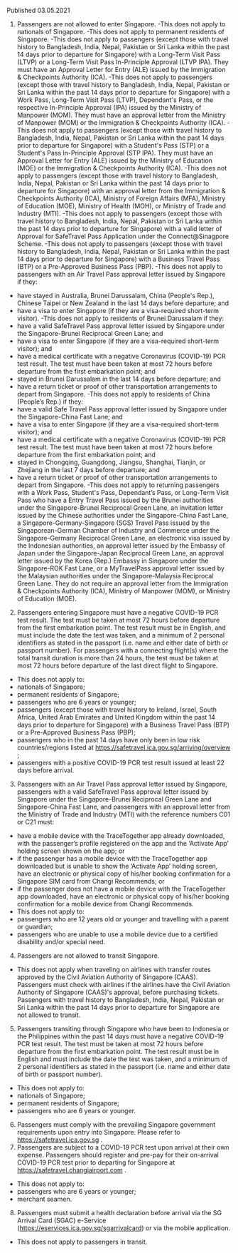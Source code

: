 Published 03.05.2021
1. Passengers are not allowed to enter Singapore.
-This does not apply to nationals of Singapore.
-This does not apply to permanent residents of Singapore.
-This does not apply to passengers (except those with travel history to Bangladesh, India, Nepal, Pakistan or Sri Lanka within the past 14 days prior to departure for Singapore) with a Long-Term Visit Pass (LTVP) or a Long-Term Visit Pass In-Principle Approval (LTVP IPA). They must have an Approval Letter for Entry (ALE) issued by the Immigration & Checkpoints Authority (ICA).
-This does not apply to passengers (except those with travel history to Bangladesh, India, Nepal, Pakistan or Sri Lanka within the past 14 days prior to departure for Singapore) with a Work Pass, Long-Term Visit Pass (LTVP), Dependant's Pass, or the respective In-Principle Approval (IPA) issued by the Ministry of Manpower (MOM). They must have an approval letter from the Ministry of Manpower (MOM) or the Immigration & Checkpoints Authority (ICA).
-This does not apply to passengers (except those with travel history to Bangladesh, India, Nepal, Pakistan or Sri Lanka within the past 14 days prior to departure for Singapore) with a Student's Pass (STP) or a Student's Pass In-Principle Approval (STP IPA). They must have an Approval Letter for Entry (ALE) issued by the Ministry of Education (MOE) or the Immigration & Checkpoints Authority (ICA).
-This does not apply to passengers (except those with travel history to Bangladesh, India, Nepal, Pakistan or Sri Lanka within the past 14 days prior to departure for Singapore) with an approval letter from the Immigration & Checkpoints Authority (ICA), Ministry of Foreign Affairs (MFA), Ministry of Education (MOE), Ministry of Health (MOH), or Ministry of Trade and Industry (MTI).
-This does not apply to passengers (except those with travel history to Bangladesh, India, Nepal, Pakistan or Sri Lanka within the past 14 days prior to departure for Singapore) with a valid letter of Approval for SafeTravel Pass Application under the Connect@Sinagpore Scheme.
-This does not apply to passengers (except those with travel history to Bangladesh, India, Nepal, Pakistan or Sri Lanka within the past 14 days prior to departure for Singapore) with a Business Travel Pass (BTP) or a Pre-Approved Business Pass (PBP).
-This does not apply to passengers with an Air Travel Pass approval letter issued by Singapore if they:
- have stayed in Australia, Brunei Darussalam, China (People's Rep.), Chinese Taipei or New Zealand in the last 14 days before departure; and
- have a visa to enter Singapore (if they are a visa-required short-term visitor).
-This does not apply to residents of Brunei Darussalam if they:
- have a valid SafeTravel Pass approval letter issued by Singapore under the Singapore-Brunei Reciprocal Green Lane; and
- have a visa to enter Singapore (if they are a visa-required short-term visitor); and
- have a medical certificate with a negative Coronavirus (COVID-19) PCR test result. The test must have been taken at most 72 hours before departure from the first embarkation point; and
- stayed in Brunei Darussalam in the last 14 days before departure; and
- have a return ticket or proof of other transportation arrangements to depart from Singapore.
-This does not apply to residents of China (People’s Rep.) if they:
- have a valid Safe Travel Pass approval letter issued by Singapore under the Singapore-China Fast Lane; and
- have a visa to enter Singapore (if they are a visa-required short-term visitor); and
- have a medical certificate with a negative Coronavirus (COVID-19) PCR test result. The test must have been taken at most 72 hours before departure from the first embarkation point; and
- stayed in Chongqing, Guangdong, Jiangsu, Shanghai, Tianjin, or Zhejiang in the last 7 days before departure; and
- have a return ticket or proof of other transportation arrangements to depart from Singapore.
-This does not apply to returning passengers with a Work Pass, Student's Pass, Dependant’s Pass, or Long-Term Visit Pass who have a Entry Travel Pass issued by the Brunei authorities under the Singapore-Brunei Reciprocal Green Lane, an invitation letter issued by the Chinese authorities under the Singapore-China Fast Lane, a Singapore-Germany-Singapore (SGS) Travel Pass issued by the Singaporean-German Chamber of Industry and Commerce under the Singapore-Germany Reciprocal Green Lane, an electronic visa issued by the Indonesian authorities, an approval letter issued by the Embassy of Japan under the Singapore-Japan Reciprocal Green Lane, an approval letter issued by the Korea (Rep.) Embassy in Singapore under the Singapore-ROK Fast Lane, or a MyTravelPass approval letter issued by the Malaysian authorities under the Singapore-Malaysia Reciprocal Green Lane. They do not require an approval letter from the Immigration & Checkpoints Authority (ICA), Ministry of Manpower (MOM), or Ministry of Education (MOE).
2. Passengers entering Singapore must have a negative COVID-19 PCR test result. The test must be taken at most 72 hours before departure from the first embarkation point. The test result must be in English, and must include the date the test was taken, and a minimum of 2 personal identifiers as stated in the passport (i.e. name and either date of birth or passport number). For passengers with a connecting flight(s) where the total transit duration is more than 24 hours, the test must be taken at most 72 hours before departure of the last direct flight to Singapore.
- This does not apply to:
- nationals of Singapore;
- permanent residents of Singapore;
- passengers who are 6 years or younger;
- passengers (except those with travel history to Ireland, Israel, South Africa, United Arab Emirates and United Kingdom within the past 14 days prior to departure for Singapore) with a Business Travel Pass (BTP) or a Pre-Approved Business Pass (PBP);
- passengers who in the past 14 days have only been in low risk countries/regions listed at <a href="https://safetravel.ica.gov.sg/arriving/overview">https://safetravel.ica.gov.sg/arriving/overview</a> ;
- passengers with a positive COVID-19 PCR test result issued at least 22 days before arrival.
3. Passengers with an Air Travel Pass approval letter issued by Singapore, passengers with a valid SafeTravel Pass approval letter issued by Singapore under the Singapore-Brunei Reciprocal Green Lane and Singapore-China Fast Lane, and passengers with an approval letter from the Ministry of Trade and Industry (MTI) with the reference numbers C01 or C21 must: 
- have a mobile device with the TraceTogether app already downloaded, with the passenger’s profile registered on the app and the ‘Activate App’ holding screen shown on the app; or
- if the passenger has a mobile device with the TraceTogether app downloaded but is unable to show the ‘Activate App’ holding screen, have an electronic or physical copy of his/her booking confirmation for a Singapore SIM card from Changi Recommends; or
- if the passenger does not have a mobile device with the TraceTogether app downloaded, have an electronic or physical copy of his/her booking confirmation for a mobile device from Changi Recommends.
- This does not apply to: 
- passengers who are 12 years old or younger and travelling with a parent or guardian;
- passengers who are unable to use a mobile device due to a certified disability and/or special need.
4. Passengers are not allowed to transit Singapore.
- This does not apply when traveling on airlines with transfer routes approved by the Civil Aviation Authority of Singapore (CAAS). Passengers must check with airlines if the airlines have the Civil Aviation Authority of Singapore (CAAS)'s approval, before purchasing tickets. Passengers with travel history to Bangladesh, India, Nepal, Pakistan or Sri Lanka within the past 14 days prior to departure for Singapore are not allowed to transit.
5. Passengers transiting through Singapore who have been to Indonesia or the Philippines within the past 14 days must have a negative COVID-19 PCR test result. The test must be taken at most 72 hours before departure from the first embarkation point. The test result must be in English and must include the date the test was taken, and a minimum of 2 personal identifiers as stated in the passport (i.e. name and either date of birth or passport number).
- This does not apply to:
- nationals of Singapore;
- permanent residents of Singapore;
- passengers who are 6 years or younger.
6. Passengers must comply with the prevailing Singapore government requirements upon entry into Singapore. Please refer to <a href="https://safetravel.ica.gov.sg">https://safetravel.ica.gov.sg</a> .
7. Passengers are subject to a COVID-19 PCR test upon arrival at their own expense. Passengers should register and pre-pay for their on-arrival COVID-19 PCR test prior to departing for Singapore at <a href="https://safetravel.changiairport.com">https://safetravel.changiairport.com</a> .
- This does not apply to:
- passengers who are 6 years or younger;
- merchant seamen.
8. Passengers must submit a health declaration before arrival via the SG Arrival Card (SGAC) e-Service (<a href="https://eservices.ica.gov.sg/sgarrivalcard">https://eservices.ica.gov.sg/sgarrivalcard</a>) or via the mobile application.
- This does not apply to passengers in transit.

